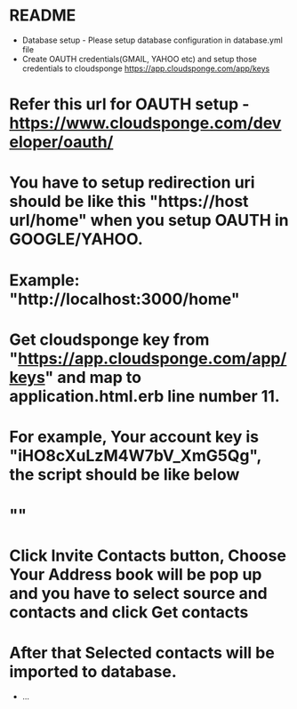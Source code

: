 # README

* Database setup - Please setup database configuration in database.yml file
* Create OAUTH credentials(GMAIL, YAHOO etc) and setup those credentials to cloudsponge https://app.cloudsponge.com/app/keys
# Refer this url for OAUTH setup - https://www.cloudsponge.com/developer/oauth/
# You have to setup redirection uri should be like this "https://host url/home" when you setup OAUTH in GOOGLE/YAHOO.
# Example: "http://localhost:3000/home"
# Get cloudsponge key from "https://app.cloudsponge.com/app/keys" and map to application.html.erb line number 11.
# For example, Your account key is "iHO8cXuLzM4W7bV_XmG5Qg", the script should be like below
# "<script src="https://api.cloudsponge.com/widget/iHO8cXuLzM4W7bV_XmG5Qg.js"></script>"
# Click Invite Contacts button, Choose Your Address book will be pop up and you have to select source and contacts and click Get contacts
# After that Selected contacts will be imported to database.

* ...
#
